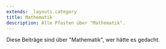 ```yaml
---
extends: _layouts.category
title: Mathematik
description: Alle Pfosten über "Mathematik".
---
```

          
Diese Beiträge sind über "Mathematik", wer hätte es gedacht.
          